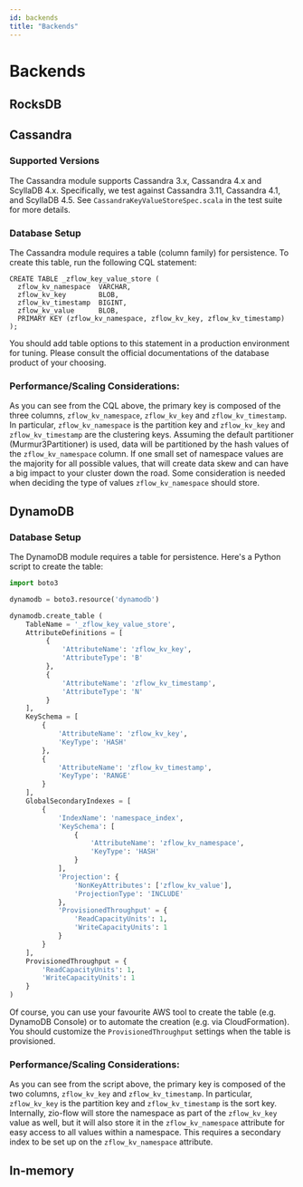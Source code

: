 ```yaml
---
id: backends
title: "Backends"
---
```


# Backends

## RocksDB

## Cassandra

### Supported Versions

The Cassandra module supports Cassandra 3.x, Cassandra 4.x and ScyllaDB 4.x. Specifically, we test against Cassandra 3.11, Cassandra 4.1, and ScyllaDB 4.5. See `CassandraKeyValueStoreSpec.scala` in the test suite for more details.

### Database Setup

The Cassandra module requires a table (column family) for persistence. To create this table, run the following CQL statement:

```cql
CREATE TABLE _zflow_key_value_store (
  zflow_kv_namespace  VARCHAR,
  zflow_kv_key        BLOB,
  zflow_kv_timestamp  BIGINT,
  zflow_kv_value      BLOB,
  PRIMARY KEY (zflow_kv_namespace, zflow_kv_key, zflow_kv_timestamp)
);
```
You should add table options to this statement in a production environment for tuning. Please consult the official documentations of the database product of your choosing.

### Performance/Scaling Considerations:

As you can see from the CQL above, the primary key is composed of the three columns, `zflow_kv_namespace`, `zflow_kv_key` and `zflow_kv_timestamp`. In particular, `zflow_kv_namespace` is the partition key and `zflow_kv_key` and `zflow_kv_timestamp` are the clustering keys. Assuming the default partitioner (Murmur3Partitioner) is used, data will be partitioned by the hash values of the `zflow_kv_namespace` column. If one small set of namespace values are the majority for all possible values, that will create data skew and can have a big impact to your cluster down the road. Some consideration is needed when deciding the type of values `zflow_kv_namespace` should store.

## DynamoDB

### Database Setup

The DynamoDB module requires a table for persistence. Here's a Python script to create the table:

```python
import boto3

dynamodb = boto3.resource('dynamodb')

dynamodb.create_table (
    TableName = '_zflow_key_value_store',
    AttributeDefinitions = [
         {
             'AttributeName': 'zflow_kv_key',
             'AttributeType': 'B'
         },
         {
             'AttributeName': 'zflow_kv_timestamp',
             'AttributeType': 'N'
         }
    ],    
    KeySchema = [
        {
            'AttributeName': 'zflow_kv_key',
            'KeyType': 'HASH'
        },
        {
            'AttributeName': 'zflow_kv_timestamp',
            'KeyType': 'RANGE'
        }
    ],
    GlobalSecondaryIndexes = [
        {
            'IndexName': 'namespace_index',
            'KeySchema': [
                {
                    'AttributeName': 'zflow_kv_namespace',
                    'KeyType': 'HASH'
                }
            ],
            'Projection': {
                'NonKeyAttributes': ['zflow_kv_value'],
                'ProjectionType': 'INCLUDE'
            },
            'ProvisionedThroughput' = {
                'ReadCapacityUnits': 1,
                'WriteCapacityUnits': 1
            }
        }
    ],
    ProvisionedThroughput = {
        'ReadCapacityUnits': 1,
        'WriteCapacityUnits': 1
    }
)
```

Of course, you can use your favourite AWS tool to create the table (e.g. DynamoDB Console) or to automate the creation (e.g. via CloudFormation). You should customize the `ProvisionedThroughput` settings when the table is provisioned.

### Performance/Scaling Considerations:

As you can see from the script above, the primary key is composed of the two columns, `zflow_kv_key` and `zflow_kv_timestamp`. In particular, `zflow_kv_key` is the partition key and `zflow_kv_timestamp` is the sort key. Internally, zio-flow will store the namespace as part of the `zflow_kv_key` value as well, but it will also
store it in the `zflow_kv_namespace` attribute for easy access to all values within a namespace. This requires
a secondary index to be set up on the `zflow_kv_namespace` attribute.

## In-memory
